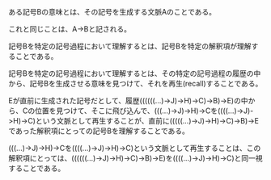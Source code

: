 ある記号Bの意味とは、その記号を生成する文脈Aのことである。

これと同じことは、A->Bと記される。

記号Bを特定の記号過程において理解するとは、記号Bを特定の解釈項が理解することである。

記号Bを特定の記号過程において理解するとは、その特定の記号過程の履歴の中から、記号Bを生成させる意味を見つけて、それを再生(recall)することである。

Eが直前に生成された記号だとして、履歴((((((...)->J)->H)->C)->B)->E)の中から、Cの位置を見つけて、そこに飛び込んで、(((...)->J)->H)->Cを((((...)->J)->H)->C)という文脈として再生することが、直前に(((((...)->J)->H)->C)->B)->Eであった解釈項にとっての記号Bを理解することである。

(((...)->J)->H)->Cを((((...)->J)->H)->C)という文脈として再生することは、この解釈項にとっては、((((((...)->J)->H)->C)->B)->E)を((((...)->J)->H)->C)と同一視することである。
